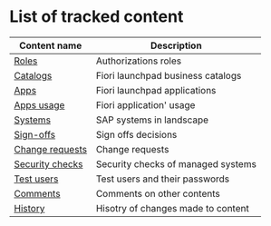 # List of tracked content

| Content name                                  | Description                        |
|-----------------------------------------------|------------------------------------|
| [Roles](tracked/SPS03/roles.md)               | Authorizations roles               |
| [Catalogs](tracked/SPS03/cats.md)             | Fiori launchpad business catalogs  |
| [Apps](tracked/SPS03/apps.md)                 | Fiori launchpad applications       |
| [Apps usage](tracked/SPS03/appsusage.md)      | Fiori application' usage           |
| [Systems](tracked/SPS03/systems.md)           | SAP systems in landscape           |
| [Sign-offs](tracked/SPS03/signoff.md)         | Sign offs decisions                |
| [Change requests](tracked/SPS03/changereq.md) | Change requests                    |
| [Security checks](tracked/SPS03/gover.md)     | Security checks of managed systems |
| [Test users](tracked/SPS03/testusers.md)      | Test users and their passwords     |
| [Comments](tracked/SPS03/comments.md)         | Comments on other contents         |
| [History](tracked/SPS03/history.md)           | Hisotry of changes made to content |